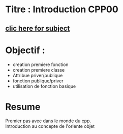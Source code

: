 # Titre : Introduction CPP00

## [clic here for subject](https://github.com/vportens/Piscine_CPP/blob/master/day00/CPP00.subject.pdf) 

# Objectif :
- creation premiere fonction
- creation premiere classe
- Attribue priver/publique
- fonction publique/priver
- utilisation de fonction basique

# Resume

Premier pas avec dans le monde du cpp.    
Introduction au concepte de l'oriente objet